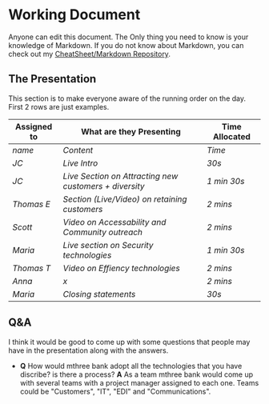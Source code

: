 # Working Document

Anyone can edit this document. The Only thing you need to know is your knowledge of Markdown. If you do not know about Markdown, you can check out my [CheatSheet/Markdown Repository](https://github.com/Scott-oustudent/Cheat-Sheets/blob/main/Markdown.md). 

## The Presentation 
This section is to make everyone aware of the running order on the day. First 2 rows are just examples.

| Assigned to | What are they Presenting | Time Allocated |
|---|---|---|
| _name_ | _Content_ | _Time_ |
| _JC_ | _Live Intro_ | _30s_ |
| _JC_ | _Live Section on Attracting new customers + diversity_ | _1 min 30s_ |
| _Thomas E_ | _Section (Live/Video) on retaining customers_ | _2 mins_ |
| _Scott_ | _Video on Accessability and Community outreach_ | _2 mins_ |
| _Maria_ | _Live section on Security technologies_ | _1 min 30s_ |
| _Thomas T_ | _Video on Effiency technologies_ | _2 mins_ |
| _Anna_ | _x_ | _2 mins_ |
| _Maria_ | _Closing statements_ | _30s_ |




## Q&A
I think it would be good to come up with some questions that people may have in the presentation along with the answers. 

*   __Q__ How would mthree bank adopt all the technologies that you have discribe? is there a process?
    __A__ As a team mthree bank would come up with several teams with a project manager assigned to each one. Teams could be "Customers", "IT", "EDI" and "Communications". 
